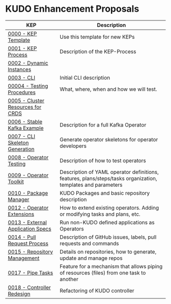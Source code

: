 # KUDO Enhancement Proposals

| KEP | Description |
| --- | --- |
| [0000 - KEP Template](0000-kep-template.md) | Use this template for new KEPs |
| [0001 - KEP Process](0001-kep-process.md) | Description of the KEP-Process |
| [0002 - Dynamic Instances](0002-dynamic-instances.md) | | 
| [0003 - CLI](0003-kep-cli.md) | Initial CLI description |
| [00004 - Testing Procedures](0004-add-testing-infrastructure.md) | What, where, when and how we will test. |
| [0005 - Cluster Resources for CRDS](0005-cluster-resources-for-crds.md)  | |
| [0006 - Stable Kafka Example](0006-stable-kafka-example.md) | Description for a full Kafka Operator |
| [0007 - CLI Skeleton Generation](0007-cli-generation.md) | Generate operator skeletons for operator developers |
| [0008 - Operator Testing](0008-operator-testing.md) | Description of how to test operators |
| [0009 - Operator Toolkit](0009-operator-toolkit.md) | Description of YAML operator definitions, features, plans/steps/tasks organization, templates and parameters |
| [0010 - Package Manager](0010-package-manager.md) | KUDO Packages and basic repository description |
| [0012 - Operator Extensions](0012-operator-extensions.md) | How to extend existing operators. Adding or modifying tasks and plans, etc. |
| [0013 - External Application Specs](0013-external-specs.md) | Run non-KUDO defined applications as Operators |
| [0014 - Pull Request Process](0014-pull-request-process.md) | Description of GitHub issues, labels, pull requests and commands |
| [0015 - Repository Management](0015-repository-management.md) | Details on repositories, how to generate, update and manage repos |
| [0017 - Pipe Tasks](0017-pipe-tasks.md) | Feature for a mechanism that allows piping of resources (files) from one task to another |
| [0018 - Controller Redesign](0018-controller-overhaul.md) | Refactoring of KUDO controller |